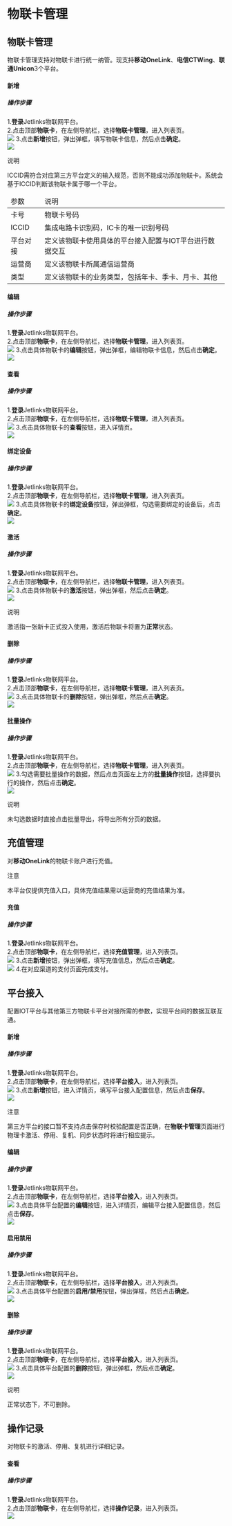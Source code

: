 # 物联卡管理

## 物联卡管理

物联卡管理支持对物联卡进行统一纳管。现支持**移动OneLink**、**电信CTWing**、**联通Unicon**3个平台。</br>

#### 新增
##### 操作步骤
1.**登录**Jetlinks物联网平台。</br>
2.点击顶部**物联卡**，在左侧导航栏，选择**物联卡管理**，进入列表页。</br>
![](./img/001.png)
3.点击**新增**按钮，弹出弹框，填写物联卡信息，然后点击**确定**。</br>
![](./img/002.png)

<div class='explanation primary'>
  <p class='explanation-title-warp'>
    <span class='iconfont icon-bangzhu explanation-icon'></span>
    <span class='explanation-title font-weight'>说明</span>
  </p>

  ICCID需符合对应第三方平台定义的输入规范，否则不能成功添加物联卡。系统会基于ICCID判断该物联卡属于哪一个平台。

</div>

<table class='table'>
        <thead>
            <tr>
              <td>参数</td>
              <td>说明</td>
            </tr>
        </thead>
        <tbody>
          <tr>
            <td>卡号</td>
            <td>物联卡号码</td>
          </tr>
          <tr>
            <td>ICCID</td>
            <td>集成电路卡识别码，IC卡的唯一识别号码</td>
          </tr>
          <tr>
            <td>平台对接</td>
            <td>定义该物联卡使用具体的平台接入配置与IOT平台进行数据交互</td>
          </tr>
          <tr>
            <td>运营商</td>
            <td>定义该物联卡所属通信运营商</td>
          </tr>
          <tr>
            <td>类型</td>
            <td>定义该物联卡的业务类型，包括年卡、季卡、月卡、其他</td>
          </tr>
        </tbody>
      </table>

#### 编辑
##### 操作步骤
1.**登录**Jetlinks物联网平台。</br>
2.点击顶部**物联卡**，在左侧导航栏，选择**物联卡管理**，进入列表页。</br>
![](./img/001.png)
3.点击具体物联卡的**编辑**按钮，弹出弹框，编辑物联卡信息，然后点击**确定**。</br>
![](./img/003.png)

#### 查看
##### 操作步骤
1.**登录**Jetlinks物联网平台。</br>
2.点击顶部**物联卡**，在左侧导航栏，选择**物联卡管理**，进入列表页。</br>
![](./img/001.png)
3.点击具体物联卡的**查看**按钮，进入详情页。</br>
![](./img/007.png)

#### 绑定设备
##### 操作步骤
1.**登录**Jetlinks物联网平台。</br>
2.点击顶部**物联卡**，在左侧导航栏，选择**物联卡管理**，进入列表页。</br>
![](./img/001.png)
3.点击具体物联卡的**绑定设备**按钮，弹出弹框，勾选需要绑定的设备后，点击**确定**。</br>
![](./img/004.png)

#### 激活
##### 操作步骤
1.**登录**Jetlinks物联网平台。</br>
2.点击顶部**物联卡**，在左侧导航栏，选择**物联卡管理**，进入列表页。</br>
![](./img/001.png)
3.点击具体物联卡的**激活**按钮，弹出弹框，然后点击**确定**。</br>
![](./img/005.png)

<div class='explanation primary'>
  <p class='explanation-title-warp'>
    <span class='iconfont icon-bangzhu explanation-icon'></span>
    <span class='explanation-title font-weight'>说明</span>
  </p>

  激活指一张新卡正式投入使用，激活后物联卡将置为**正常**状态。

</div>

#### 删除
##### 操作步骤
1.**登录**Jetlinks物联网平台。</br>
2.点击顶部**物联卡**，在左侧导航栏，选择**物联卡管理**，进入列表页。</br>
![](./img/001.png)
3.点击具体物联卡的**删除**按钮，弹出弹框，然后点击**确定**。</br>
![](./img/006.png)

#### 批量操作
##### 操作步骤
1.**登录**Jetlinks物联网平台。</br>
2.点击顶部**物联卡**，在左侧导航栏，选择**物联卡管理**，进入列表页。</br>
![](./img/001.png)
3.勾选需要批量操作的数据，然后点击页面左上方的**批量操作**按钮，选择要执行的操作，然后点击**确定**。</br>
![](./img/008.png)

<div class='explanation primary'>
  <p class='explanation-title-warp'>
    <span class='iconfont icon-bangzhu explanation-icon'></span>
    <span class='explanation-title font-weight'>说明</span>
  </p>
  未勾选数据时直接点击批量导出，将导出所有分页的数据。
</div>

## 充值管理

对**移动OneLink**的物联卡账户进行充值。</br>

<div class='explanation warning'>
  <p class='explanation-title-warp'>
    <span class='iconfont icon-jinggao explanation-icon'></span>
    <span class='explanation-title font-weight'>注意</span>
  </p>
  本平台仅提供充值入口，具体充值结果需以运营商的充值结果为准。
</div>

#### 充值
##### 操作步骤
1.**登录**Jetlinks物联网平台。</br>
2.点击顶部**物联卡**，在左侧导航栏，选择**充值管理**，进入列表页。</br>
![](./img/009.png)
3.点击**新增**按钮，弹出弹框，填写充值信息，然后点击**确定**。</br>
![](./img/010.png)
4.在对应渠道的支付页面完成支付。

## 平台接入

配置IOT平台与其他第三方物联卡平台对接所需的参数，实现平台间的数据互联互通。

#### 新增
##### 操作步骤
1.**登录**Jetlinks物联网平台。</br>
2.点击顶部**物联卡**，在左侧导航栏，选择**平台接入**，进入列表页。</br>
![](./img/011.png)
3.点击**新增**按钮，进入详情页，填写平台接入配置信息，然后点击**保存**。</br>
![](./img/012.png)

<div class='explanation warning'>
  <p class='explanation-title-warp'>
    <span class='iconfont icon-jinggao explanation-icon'></span>
    <span class='explanation-title font-weight'>注意</span>
  </p>

  第三方平台的接口暂不支持点击保存时校验配置是否正确，在**物联卡管理**页面进行物理卡激活、停用、复机、同步状态时将进行相应提示。

</div>

#### 编辑
##### 操作步骤
1.**登录**Jetlinks物联网平台。</br>
2.点击顶部**物联卡**，在左侧导航栏，选择**平台接入**，进入列表页。</br>
![](./img/011.png)
3.点击具体平台配置的**编辑**按钮，进入详情页，编辑平台接入配置信息，然后点击**保存**。</br>
![](./img/013.png)

#### 启用禁用
##### 操作步骤
1.**登录**Jetlinks物联网平台。</br>
2.点击顶部**物联卡**，在左侧导航栏，选择**平台接入**，进入列表页。</br>
![](./img/011.png)
3.点击具体平台配置的**启用/禁用**按钮，弹出弹框，然后点击**确定**。</br>
![](./img/014.png)

#### 删除
##### 操作步骤
1.**登录**Jetlinks物联网平台。</br>
2.点击顶部**物联卡**，在左侧导航栏，选择**平台接入**，进入列表页。</br>
![](./img/011.png)
3.点击具体平台配置的**删除**按钮，弹出弹框，然后点击**确定**。</br>
![](./img/015.png)

<div class='explanation primary'>
  <p class='explanation-title-warp'>
    <span class='iconfont icon-bangzhu explanation-icon'></span>
    <span class='explanation-title font-weight'>说明</span>
  </p>
  正常状态下，不可删除。
</div>

## 操作记录

对物联卡的激活、停用、复机进行详细记录。

#### 查看
##### 操作步骤
1.**登录**Jetlinks物联网平台。</br>
2.点击顶部**物联卡**，在左侧导航栏，选择**操作记录**，进入列表页。</br>
![](./img/016.png)
